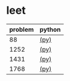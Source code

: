 # leet

| problem |        python            |
|---------|--------------------------|
|   88    | [(py)](src/88/88.py)     |
|  1252   | [(py)](src/1252/1252.py) |
|  1431   | [(py)](src/1252/1431.py) |
|  1768   | [(py)](src/1768/1768.py) |
